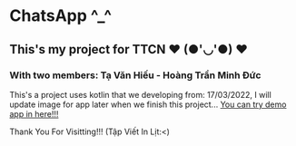 # ChatsApp ^_^
## This's my project for TTCN ❤️ (●'◡'●) ❤️
### With two members: Tạ Văn Hiếu - Hoàng Trần Minh Đức
This's a project uses kotlin that we developing from: 17/03/2022, I will update image for app later when we finish this project...
[You can try demo app in here!!!](https://drive.google.com/drive/folders/11SgZp-a4Pi_ADaN3ngflENbUliE72VsE)

Thank You For Visitting!!! (Tập Viết In Lịt:<)
